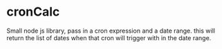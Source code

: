 cronCalc
========

Small node js library, pass in a cron expression and a date range. this will return the list of dates when that cron will trigger with in the date range. 
